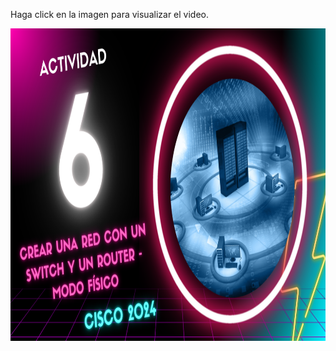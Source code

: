 Haga click en la imagen para visualizar el video.

<a href="https://drive.google.com/file/d/162gHyIExanC6slNPOBYNWcqYdoo2_pB5/view?usp=sharing">
    <img src="https://github.com/Marlith08/CDR_GRUPO_4/blob/main/Actividades/Actividad_6/IMAGENES/MINIATURA_ACTIVIDAD_6.png" alt="Thumbnail" width="830" height="500">
</a>
